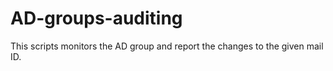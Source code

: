# AD-groups-auditing
This scripts monitors the AD group and report the changes to the given mail ID.
